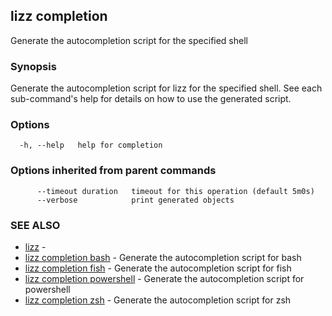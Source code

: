 ## lizz completion

Generate the autocompletion script for the specified shell

### Synopsis

Generate the autocompletion script for lizz for the specified shell.
See each sub-command's help for details on how to use the generated script.


### Options

```
  -h, --help   help for completion
```

### Options inherited from parent commands

```
      --timeout duration   timeout for this operation (default 5m0s)
      --verbose            print generated objects
```

### SEE ALSO

* [lizz](../lizz/)	 - 
* [lizz completion bash](../lizz_completion_bash/)	 - Generate the autocompletion script for bash
* [lizz completion fish](../lizz_completion_fish/)	 - Generate the autocompletion script for fish
* [lizz completion powershell](../lizz_completion_powershell/)	 - Generate the autocompletion script for powershell
* [lizz completion zsh](../lizz_completion_zsh/)	 - Generate the autocompletion script for zsh

